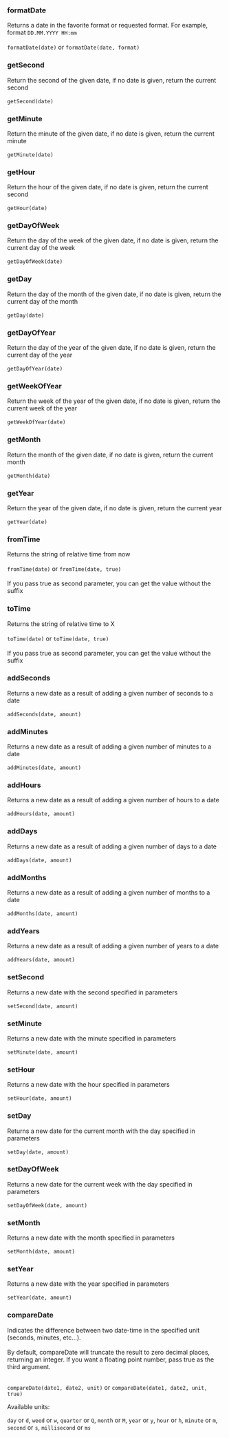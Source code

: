 ### formatDate

Returns a date in the favorite format or requested format. For example, format `DD.MM.YYYY HH:mm`<br/><br/>
`formatDate(date)` or `formatDate(date, format)`

### getSecond

Return the second of the given date, if no date is given, return the current second<br/><br/>
`getSecond(date)`

### getMinute

Return the minute of the given date, if no date is given, return the current minute<br/><br/>
`getMinute(date)`

### getHour

Return the hour of the given date, if no date is given, return the current second<br/><br/>
`getHour(date)`

### getDayOfWeek

Return the day of the week of the given date, if no date is given, return the current day of the week<br/><br/>
`getDayOfWeek(date)`

### getDay

Return the day of the month of the given date, if no date is given, return the current day of the month<br/><br/>
`getDay(date)`

### getDayOfYear

Return the day of the year of the given date, if no date is given, return the current day of the year<br/><br/>
`getDayOfYear(date)`

### getWeekOfYear

Return the week of the year of the given date, if no date is given, return the current week of the year<br/><br/>
`getWeekOfYear(date)`

### getMonth

Return the month of the given date, if no date is given, return the current month<br/><br/>
`getMonth(date)`

### getYear

Return the year of the given date, if no date is given, return the current year<br/><br/>
`getYear(date)`

### fromTime

Returns the string of relative time from now <br/><br/>
`fromTime(date)` or `fromTime(date, true)` <br/><br/>
If you pass true as second parameter, you can get the value without the suffix

### toTime

Returns the string of relative time to X <br/><br/>
`toTime(date)` or `toTime(date, true)` <br/><br/>
If you pass true as second parameter, you can get the value without the suffix

### addSeconds

Returns a new date as a result of adding a given number of seconds to a date <br/><br/>
`addSeconds(date, amount)`

### addMinutes

Returns a new date as a result of adding a given number of minutes to a date <br/><br/>
`addMinutes(date, amount)`

### addHours

Returns a new date as a result of adding a given number of hours to a date <br/><br/>
`addHours(date, amount)`

### addDays

Returns a new date as a result of adding a given number of days to a date <br/><br/>
`addDays(date, amount)`

### addMonths

Returns a new date as a result of adding a given number of months to a date <br/><br/>
`addMonths(date, amount)`

### addYears

Returns a new date as a result of adding a given number of years to a date <br/><br/>
`addYears(date, amount)`

### setSecond

Returns a new date with the second specified in parameters <br/><br/>
`setSecond(date, amount)`

### setMinute

Returns a new date with the minute specified in parameters <br/><br/>
`setMinute(date, amount)`

### setHour

Returns a new date with the hour specified in parameters <br/><br/>
`setHour(date, amount)`

### setDay

Returns a new date for the current month with the day specified in parameters <br/><br/>
`setDay(date, amount)`

### setDayOfWeek

Returns a new date for the current week with the day specified in parameters <br/><br/>
`setDayOfWeek(date, amount)`


### setMonth

Returns a new date with the month specified in parameters <br/><br/>
`setMonth(date, amount)`

### setYear

Returns a new date with the year specified in parameters <br/><br/>
`setYear(date, amount)`

### compareDate

Indicates the difference between two date-time in the specified unit (seconds, minutes, etc...). <br/><br/>
By default, compareDate will truncate the result to zero decimal places, returning an integer. If you want a floating point number, pass true as the third argument. <br/><br/>

`compareDate(date1, date2, unit)` or `compareDate(date1, date2, unit, true)`

Available units:

`day` or `d`, `weed` or `w`, `quarter` or `Q`, `month` or `M`, `year` or `y`, `hour` or `h`, `minute` or `m`, `second` or `s`, `millisecond` or `ms`
